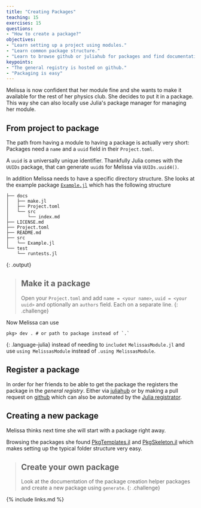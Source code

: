 ```yaml
---
title: "Creating Packages"
teaching: 15
exercises: 15
questions:
- "How to create a package?"
objectives:
- "Learn setting up a project using modules."
- "Learn common package structure."
- "Learn to browse github or juliahub for packages and find documentation."
keypoints:
- "The general registry is hosted on github."
- "Packaging is easy"
---
```


Melissa is now confident that her module fine and she wants to make it available for the rest of her physics club.
She decides to put it in a package.
This way she can also locally use Julia's package manager for managing her module.

## From project to package

The path from having a module to having a package is actually very short: Packages need a `name` and a `uuid` field in their `Project.toml`.

A `uuid` is a universally unique identifier.
Thankfully Julia comes with the `UUIDs` package, that can generate `uuid`s for Melissa via `UUIDs.uuid4()`.

In addition Melissa needs to have a specific directory structure.
She looks at the example package [`Example.jl`](https://github.com/JuliaLang/Example.jl) which has the following structure
~~~
├── docs
│   ├── make.jl
│   ├── Project.toml
│   └── src
│       └── index.md
├── LICENSE.md
├── Project.toml
├── README.md
├── src
│   └── Example.jl
└── test
    └── runtests.jl
~~~
{: .output}

> ## Make it a package
> Open your `Project.toml` and add `name = <your name>`, `uuid = <your uuid>` and optionally an `authors` field.
> Each on a separate line.
{: .challenge}

Now Melissa can use
~~~
pkg> dev . # or path to package instead of `.`
~~~
{: .language-julia}
instead of needing to `includet` `MelissasModule.jl` and use `using MelissasModule` instead of `.using MelissasModule`.

## Register a package

In order for her friends to be able to get the package the registers the package in the _general registry_.
Either via [juliahub](https://juliahub.com/ui/Registrator) or by making a pull request on [github](https://github.com/JuliaRegistries/General/pulls) which can also be automated by the [Julia registrator](https://github.com/JuliaRegistries/Registrator.jl).

## Creating a new package

Melissa thinks next time she will start with a package right away.

Browsing the packages she found [PkgTemplates.jl](https://invenia.github.io/PkgTemplates.jl/stable/) and [PkgSkeleton.jl](https://github.com/tpapp/PkgSkeleton.jl) which makes setting up the typical folder structure very easy.

> ## Create your own package
> Look at the documentation of the package creation helper packages and create a new package using `generate`.
{: .challenge}

{% include links.md %}
